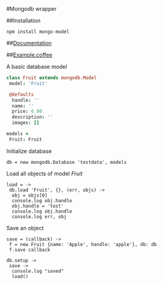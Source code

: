#Mongodb wrapper

##Installation

    npm install mongo-model

##[Documentation](http://vpj.github.io/mongo-model/)

##[Example.coffee](http://vpj.github.io/mongo-model/example.html)

A basic database model

```coffee
class Fruit extends mongodb.Model
 model: 'Fruit'

 @defaults
  handle: ''
  name: ''
  price: 0.00
  description: ''
  images: []

models =
 Fruit: Fruit
```

Initialize database

    db = new mongodb.Database 'testdata', models

Load all objects of model *Fruit*

    load = ->
     db.load 'Fruit', {}, (err, objs) ->
      obj = objs[0]
      console.log obj.handle
      obj.handle = 'test'
      console.log obj.handle
      console.log err, obj

Save an object

    save = (callback) ->
     f = new Fruit {name: 'Apple', handle: 'apple'}, db: db
     f.save callback

    db.setup ->
     save ->
      console.log "saved"
      load()
